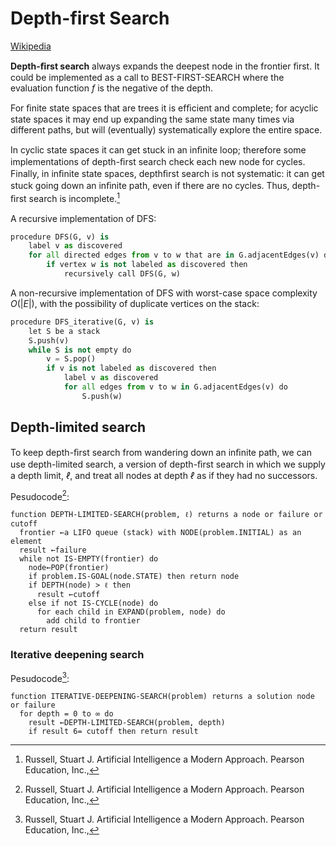 # Depth-first Search
[Wikipedia](https://en.wikipedia.org/wiki/Depth-first_search)

**Depth-ﬁrst search** always expands the deepest node in the frontier ﬁrst. It could be implemented as a call to BEST-FIRST-SEARCH where the evaluation function $f$ is the negative of the depth.

For ﬁnite state spaces that are trees it is efﬁcient and complete; for acyclic state spaces it may end up expanding the same state many times via different paths, but will (eventually) systematically explore the entire space.

In cyclic state spaces it can get stuck in an inﬁnite loop; therefore some implementations of depth-ﬁrst search check each new node for cycles. Finally, in inﬁnite state spaces, depthﬁrst search is not systematic: it can get stuck going down an inﬁnite path, even if there are no cycles. Thus, depth-ﬁrst search is incomplete.[^ai-modern]

A recursive implementation of DFS:

```py
procedure DFS(G, v) is
    label v as discovered
    for all directed edges from v to w that are in G.adjacentEdges(v) do
        if vertex w is not labeled as discovered then
            recursively call DFS(G, w)
```

A non-recursive implementation of DFS with worst-case space complexity $O(|E|)$, with the possibility of duplicate vertices on the stack:

```py
procedure DFS_iterative(G, v) is
    let S be a stack
    S.push(v)
    while S is not empty do
        v = S.pop()
        if v is not labeled as discovered then
            label v as discovered
            for all edges from v to w in G.adjacentEdges(v) do 
                S.push(w)
```

## Depth-limited search
To keep depth-ﬁrst search from wandering down an inﬁnite path, we can use depth-limited search, a version of depth-ﬁrst search in which we supply a depth limit, $ℓ$, and treat all nodes at depth $ℓ$ as if they had no successors.

Pesudocode[^ai-modern]:
```
function DEPTH-LIMITED-SEARCH(problem, ℓ) returns a node or failure or cutoff
  frontier ←a LIFO queue (stack) with NODE(problem.INITIAL) as an element
  result ←failure
  while not IS-EMPTY(frontier) do
    node←POP(frontier)
    if problem.IS-GOAL(node.STATE) then return node
    if DEPTH(node) > ℓ then
      result ←cutoff
    else if not IS-CYCLE(node) do
      for each child in EXPAND(problem, node) do
        add child to frontier
  return result
```

### Iterative deepening search
Pesudocode[^ai-modern]:
```
function ITERATIVE-DEEPENING-SEARCH(problem) returns a solution node or failure
  for depth = 0 to ∞ do
    result ←DEPTH-LIMITED-SEARCH(problem, depth)
    if result 6= cutoff then return result
```


[^ai-modern]: Russell, Stuart J. Artificial Intelligence a Modern Approach. Pearson Education, Inc.,